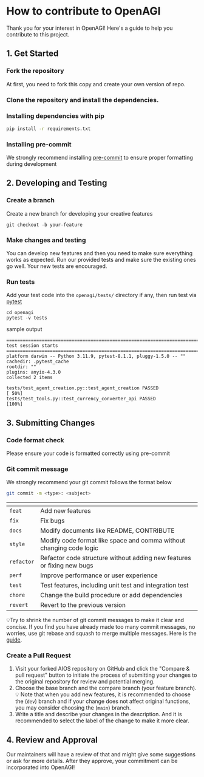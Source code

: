 # How to contribute to OpenAGI
Thank you for your interest in OpenAGI!
Here's a guide to help you contribute to this project.

## 1. Get Started
### Fork the repository

At first, you need to fork this copy and create your own version of repo.

### Clone the repository and install the dependencies.

### Installing dependencies with pip
```bash
pip install -r requirements.txt
```

### Installing pre-commit
We strongly recommend installing [pre-commit](https://pre-commit.com/) to ensure proper formatting during development

## 2. Developing and Testing
### Create a branch

Create a new branch for developing your creative features

```shell
git checkout -b your-feature
```

### Make changes and testing

You can develop new features and then you need to make sure everything works as expected. Run our provided tests and make sure the existing ones go well. Your new tests are encouraged.

### Run tests

Add your test code into the `openagi/tests/` directory if any, then run test via [pytest](https://docs.pytest.org/en/8.0.x/)

```
cd openagi
pytest -v tests
```
sample output
```
============================================================================================================================= test session starts ==============================================================================================================================
platform darwin -- Python 3.11.9, pytest-8.1.1, pluggy-1.5.0 -- ""
cachedir: .pytest_cache
rootdir: ""
plugins: anyio-4.3.0
collected 2 items

tests/test_agent_creation.py::test_agent_creation PASSED                                                                                                                                                                                                                 [ 50%]
tests/test_tools.py::test_currency_converter_api PASSED                                                                                                                                                                                                                  [100%]
```

## 3. Submitting Changes

### Code format check
Please ensure your code is formatted correctly using pre-commit

### Git commit message
We strongly recommend your git commit follows the format below
```bash
git commit -m <type>: <subject>
```

| <type> | <subject>                                     |
|-------------|--------------------------------------------------|
| `feat`      | Add new features                                 |
| `fix`       | Fix bugs                                         |
| `docs`      | Modify documents like README, CONTRIBUTE         |
| `style`     | Modify code format like space and comma without changing code logic |
| `refactor`  | Refactor code structure without adding new features or fixing new bugs |
| `perf`      | Improve performance or user experience                              |
| `test`      | Test features, including unit test and integration test |
| `chore`     | Change the build procedure or add dependencies   |
| `revert`    | Revert to the previous version                   |

💡Try to shrink the number of git commit messages to make it clear and concise. If you find you have already made too many commit messages, no worries, use git rebase and squash to merge multiple messages. Here is the [guide](https://www.freecodecamp.org/news/git-squash-commits/#:~:text=The%20first%20thing%20you%20need,to%20go%20back%206%20commits.&text=Now%2C%20you%20need%20to%20replace,apart%20from%20the%20first%20one).
### Create a Pull Request

1. Visit your forked AIOS repository on GitHub and click the "Compare & pull request" button to initiate the process of submitting your changes to the original repository for review and potential merging.
2. Choose the base branch and the compare branch (your feature branch).💡 Note that when you add new features, it is recommended to choose the (`dev`) branch and if your change does not affect original functions, you may consider choosing the (`main`) branch.
3. Write a title and describe your changes in the description. And it is recommended to select the label of the change to make it more clear.

## 4. Review and Approval
Our maintainers will have a review of that and might give some suggestions or ask for more details. After they approve, your commitment can be incorporated into OpenAGI!

